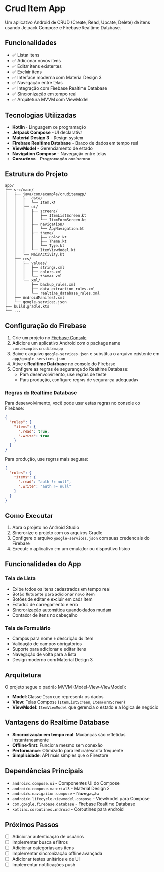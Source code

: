 # Crud Item App

Um aplicativo Android de CRUD (Create, Read, Update, Delete) de itens usando Jetpack Compose e Firebase Realtime Database.

## Funcionalidades

- ✅ Listar itens
- ✅ Adicionar novos itens
- ✅ Editar itens existentes
- ✅ Excluir itens
- ✅ Interface moderna com Material Design 3
- ✅ Navegação entre telas
- ✅ Integração com Firebase Realtime Database
- ✅ Sincronização em tempo real
- ✅ Arquitetura MVVM com ViewModel

## Tecnologias Utilizadas

- **Kotlin** - Linguagem de programação
- **Jetpack Compose** - UI declarativa
- **Material Design 3** - Design system
- **Firebase Realtime Database** - Banco de dados em tempo real
- **ViewModel** - Gerenciamento de estado
- **Navigation Compose** - Navegação entre telas
- **Coroutines** - Programação assíncrona

## Estrutura do Projeto

```
app/
├── src/main/
│   ├── java/com/example/cruditemapp/
│   │   ├── data/
│   │   │   └── Item.kt
│   │   ├── ui/
│   │   │   ├── screens/
│   │   │   │   ├── ItemListScreen.kt
│   │   │   │   └── ItemFormScreen.kt
│   │   │   ├── navigation/
│   │   │   │   └── AppNavigation.kt
│   │   │   ├── theme/
│   │   │   │   ├── Color.kt
│   │   │   │   ├── Theme.kt
│   │   │   │   └── Type.kt
│   │   │   └── ItemViewModel.kt
│   │   └── MainActivity.kt
│   ├── res/
│   │   ├── values/
│   │   │   ├── strings.xml
│   │   │   ├── colors.xml
│   │   │   └── themes.xml
│   │   └── xml/
│   │       ├── backup_rules.xml
│   │       ├── data_extraction_rules.xml
│   │       └── realtime_database_rules.xml
│   ├── AndroidManifest.xml
│   └── google-services.json
├── build.gradle.kts
└── ...
```

## Configuração do Firebase

1. Crie um projeto no [Firebase Console](https://console.firebase.google.com/)
2. Adicione um aplicativo Android com o package name `com.example.cruditemapp`
3. Baixe o arquivo `google-services.json` e substitua o arquivo existente em `app/google-services.json`
4. Ative o **Realtime Database** no console do Firebase
5. Configure as regras de segurança do Realtime Database:
   - Para desenvolvimento, use regras de teste
   - Para produção, configure regras de segurança adequadas

### Regras do Realtime Database

Para desenvolvimento, você pode usar estas regras no console do Firebase:

```json
{
  "rules": {
    "items": {
      ".read": true,
      ".write": true
    }
  }
}
```

Para produção, use regras mais seguras:

```json
{
  "rules": {
    "items": {
      ".read": "auth != null",
      ".write": "auth != null"
    }
  }
}
```

## Como Executar

1. Abra o projeto no Android Studio
2. Sincronize o projeto com os arquivos Gradle
3. Configure o arquivo `google-services.json` com suas credenciais do Firebase
4. Execute o aplicativo em um emulador ou dispositivo físico

## Funcionalidades do App

### Tela de Lista
- Exibe todos os itens cadastrados em tempo real
- Botão flutuante para adicionar novo item
- Botões de editar e excluir em cada item
- Estados de carregamento e erro
- Sincronização automática quando dados mudam
- Contador de itens no cabeçalho

### Tela de Formulário
- Campos para nome e descrição do item
- Validação de campos obrigatórios
- Suporte para adicionar e editar itens
- Navegação de volta para a lista
- Design moderno com Material Design 3

## Arquitetura

O projeto segue o padrão MVVM (Model-View-ViewModel):

- **Model**: Classe `Item` que representa os dados
- **View**: Telas Compose (`ItemListScreen`, `ItemFormScreen`)
- **ViewModel**: `ItemViewModel` que gerencia o estado e a lógica de negócio

## Vantagens do Realtime Database

- **Sincronização em tempo real**: Mudanças são refletidas instantaneamente
- **Offline-first**: Funciona mesmo sem conexão
- **Performance**: Otimizado para leitura/escrita frequente
- **Simplicidade**: API mais simples que o Firestore

## Dependências Principais

- `androidx.compose.ui` - Componentes UI do Compose
- `androidx.compose.material3` - Material Design 3
- `androidx.navigation.compose` - Navegação
- `androidx.lifecycle.viewmodel.compose` - ViewModel para Compose
- `com.google.firebase.database` - Firebase Realtime Database
- `kotlinx.coroutines.android` - Coroutines para Android

## Próximos Passos

- [ ] Adicionar autenticação de usuários
- [ ] Implementar busca e filtros
- [ ] Adicionar categorias aos itens
- [ ] Implementar sincronização offline avançada
- [ ] Adicionar testes unitários e de UI
- [ ] Implementar notificações push 